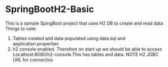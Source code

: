 # SpringBootH2-Basic
This is a sample SpingBoot project that uses H2 DB to create and read data
Things to note:
1. Tables created and data populated using data.sql and application.properties
2. h2 console enabled. Therefore on start up we should be able to access Localhost:8080/h2-console.This has tables and data. NOTE H2 JDBC URL for connectios

